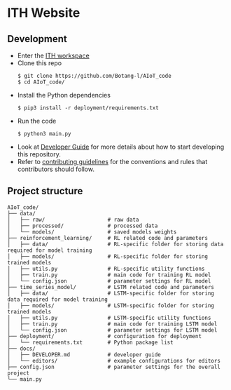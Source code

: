 # ITH Website

## Development

-   Enter the [ITH workspace](https://playlab.computing.ncku.edu.tw:4001/ITH/workspace)
-   Clone this repo
    ```shell
    $ git clone https://github.com/Botang-l/AIoT_code
    $ cd AIoT_code/
    ```
-   Install the Python dependencies
    ```shell
    $ pip3 install -r deployment/requirements.txt
    ```
-   Run the code
    ```shell
    $ python3 main.py
    ```
- Look at [Developer Guide](docs/DEVELOPER.md) for more details about how to start developing this repository.
- Refer to [contributing guidelines](CONTRIBUTING.md) for the conventions and rules that contributors should follow.

## Project structure

```
AIoT_code/
├── data/
│   ├── raw/                    # raw data
│   ├── processed/              # processed data
│   └── models/                 # saved models weights
├── reinforcement_learning/     # RL related code and parameters
│   ├── data/                   # RL-specific folder for storing data required for model training
│   ├── models/                 # RL-specific folder for storing trained models
│   ├── utils.py                # RL-specific utility functions
│   ├── train.py                # main code for training RL model
│   └── config.json             # parameter settings for RL model
├── time_series_model/          # LSTM related code and parameters
│   ├── data/                   # LSTM-specific folder for storing data required for model training
│   ├── models/                 # LSTM-specific folder for storing trained models
│   ├── utils.py                # LSTM-specific utility functions
│   ├── train.py                # main code for training LSTM model
│   └── config.json             # parameter settings for LSTM model
├── deployment/                 # configuration for deployment
│   └── requirements.txt        # Python package list
├── docs/                       
│   ├── DEVELOPER.md            # developer guide
│   └── editors/                # example configurations for editors
├── config.json                 # parameter settings for the overall project
└── main.py
```
